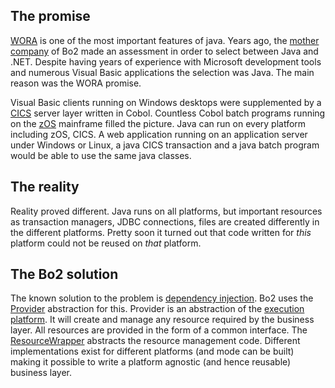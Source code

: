 ## The promise ##
[WORA](http://en.wikipedia.org/wiki/Write_once,_run_anywhere) is one of the most important features of java. Years ago, the [mother company](http://www.interamerican.gr) of Bo2 made an assessment in order to select between Java and .NET. Despite having years of experience with Microsoft development tools and numerous Visual Basic applications the selection was Java. The main reason was the WORA promise.

Visual Basic clients running on Windows desktops were supplemented by a [CICS](http://en.wikipedia.org/wiki/CICS) server layer written in Cobol. Countless Cobol batch programs running on the [zOS](http://en.wikipedia.org/wiki/Z/OS) mainframe filled the picture. Java can run on every platform including zOS, CICS. A web application running on an application server under Windows or Linux, a java CICS transaction and a java batch program would be able to use the same java classes.

## The reality ##
Reality proved different. Java runs on all platforms, but important resources as transaction managers, JDBC connections, files are created differently in the different platforms. Pretty soon it turned out that code written for _this_ platform could not be reused on _that_ platform.

## The Bo2 solution ##
The known solution to the problem is [dependency injection](http://en.wikipedia.org/wiki/Dependency_injection). Bo2 uses the [Provider](http://bo2.googlecode.com/svn/trunk/docs/javadocs/Bo2Architecture/gr/interamerican/bo2/arch/Provider.html) abstraction for this. Provider is an abstraction of the [execution platform](RuntimeLayer.md). It will create and manage any resource required by the business layer. All resources are provided in the form of a common interface. The [ResourceWrapper](http://bo2.googlecode.com/svn/trunk/docs/javadocs/Bo2Architecture/gr/interamerican/bo2/arch/ResourceWrapper.html) abstracts the resource management code. Different implementations exist for different platforms (and mode can be built) making it possible to write a platform agnostic (and hence reusable) business layer.